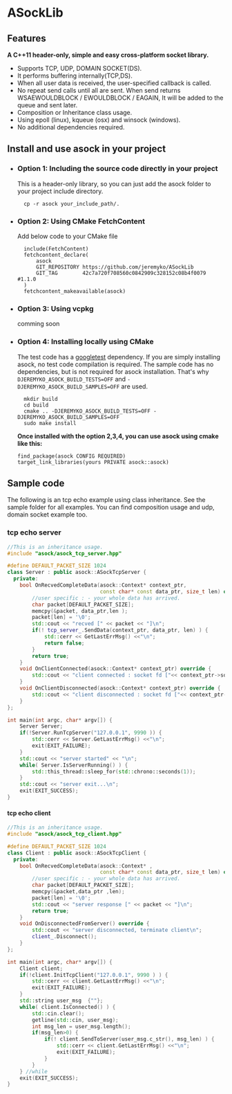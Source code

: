 # ASockLib

## Features

**A C++11 header-only, simple and easy cross-platform socket library.**

- Supports TCP, UDP, DOMAIN SOCKET(DS).
- It performs buffering internally(TCP,DS).
- When all user data is received, the user-specified callback is called.
- No repeat send calls until all are sent. When send returns
WSAEWOULDBLOCK / EWOULDBLOCK / EAGAIN, It will be added to the queue and sent later.
- Composition or Inheritance class usage.
- Using epoll (linux), kqueue (osx) and winsock (windows).
- No additional dependencies required.

## Install and use asock in your project

- ### Option 1: Including the source code directly in your project  

  This is a header-only library, so you can just add the asock folder
  to your project include directory.
  
        cp -r asock your_include_path/.

- ### Option 2: Using CMake FetchContent  

  Add below code to your CMake file

        include(FetchContent)
        fetchcontent_declare(
            asock
            GIT_REPOSITORY https://github.com/jeremyko/ASockLib
            GIT_TAG        42c7a720f708560c0842909c328152c08b4f0079 #1.1.0
        )
        fetchcontent_makeavailable(asock)
  
- ### Option 3: Using vcpkg

  comming soon
  
- ### Option 4: Installing locally using CMake

  The test code has a [googletest](https://github.com/google/googletest) dependency.
  If you are simply installing asock, no test code compilation is required.
  The sample code has no dependencies, but is not required for asock installation.
  That's why `DJEREMYKO_ASOCK_BUILD_TESTS=OFF`
  and `-DJEREMYKO_ASOCK_BUILD_SAMPLES=OFF` are used.

        mkdir build
        cd build
        cmake .. -DJEREMYKO_ASOCK_BUILD_TESTS=OFF -DJEREMYKO_ASOCK_BUILD_SAMPLES=OFF
        sudo make install

  **Once installed with the option 2,3,4, you can use asock using cmake like this:**
  
      find_package(asock CONFIG REQUIRED)
      target_link_libraries(yours PRIVATE asock::asock)

## Sample code
The following is an tcp echo example using class inheritance. See the sample folder for all examples. 
You can find composition usage and udp, domain socket example too.

### tcp echo server

```cpp
//This is an inheritance usage.  
#include "asock/asock_tcp_server.hpp"

#define DEFAULT_PACKET_SIZE 1024
class Server : public asock::ASockTcpServer {
  private:
    bool OnRecvedCompleteData(asock::Context* context_ptr,
                              const char* const data_ptr, size_t len) override {
        //user specific : - your whole data has arrived.
        char packet[DEFAULT_PACKET_SIZE];
        memcpy(&packet, data_ptr,len );
        packet[len] = '\0';
        std::cout << "recved [" << packet << "]\n";
        if(! tcp_server_.SendData(context_ptr, data_ptr, len) ) {
            std::cerr << GetLastErrMsg() <<"\n"; 
            return false;
        }
        return true;
    }
    void OnClientConnected(asock::Context* context_ptr) override {
        std::cout << "client connected : socket fd ["<< context_ptr->socket <<"]\n";
    }
    void OnClientDisconnected(asock::Context* context_ptr) override {
        std::cout << "client disconnected : socket fd ["<< context_ptr->socket <<"]\n";
    }
};

int main(int argc, char* argv[]) {
    Server Server; 
    if(!Server.RunTcpServer("127.0.0.1", 9990 )) {
        std::cerr << Server.GetLastErrMsg() <<"\n"; 
        exit(EXIT_FAILURE);
    }
    std::cout << "server started" << "\n";
    while( Server.IsServerRunning() ) {
        std::this_thread::sleep_for(std::chrono::seconds(1));
    }
    std::cout << "server exit...\n";
    exit(EXIT_SUCCESS);
}

```

#### tcp echo client

```cpp
//This is an inheritance usage.  
#include "asock/asock_tcp_client.hpp"

#define DEFAULT_PACKET_SIZE 1024
class Client : public asock::ASockTcpClient {
  private:
    bool OnRecvedCompleteData(asock::Context* ,
                              const char* const data_ptr, size_t len) override {
        //user specific : - your whole data has arrived.
        char packet[DEFAULT_PACKET_SIZE];
        memcpy(&packet,data_ptr ,len);
        packet[len] = '\0';
        std::cout << "server response [" << packet << "]\n";
        return true;
    }
    void OnDisconnectedFromServer() override {
        std::cout << "server disconnected, terminate client\n";
        client_.Disconnect();
    }
};

int main(int argc, char* argv[]) {
    Client client;
    if(!client.InitTcpClient("127.0.0.1", 9990 ) ) {
        std::cerr << client.GetLastErrMsg() <<"\n"; 
        exit(EXIT_FAILURE);
    }
    std::string user_msg  {""}; 
    while( client.IsConnected() ) {
        std::cin.clear();
        getline(std::cin, user_msg); 
        int msg_len = user_msg.length();
        if(msg_len>0) {
            if(! client.SendToServer(user_msg.c_str(), msg_len) ) {
                std::cerr << client.GetLastErrMsg() <<"\n"; 
                exit(EXIT_FAILURE);
            }
        }
    } //while
    exit(EXIT_SUCCESS);
}
```
